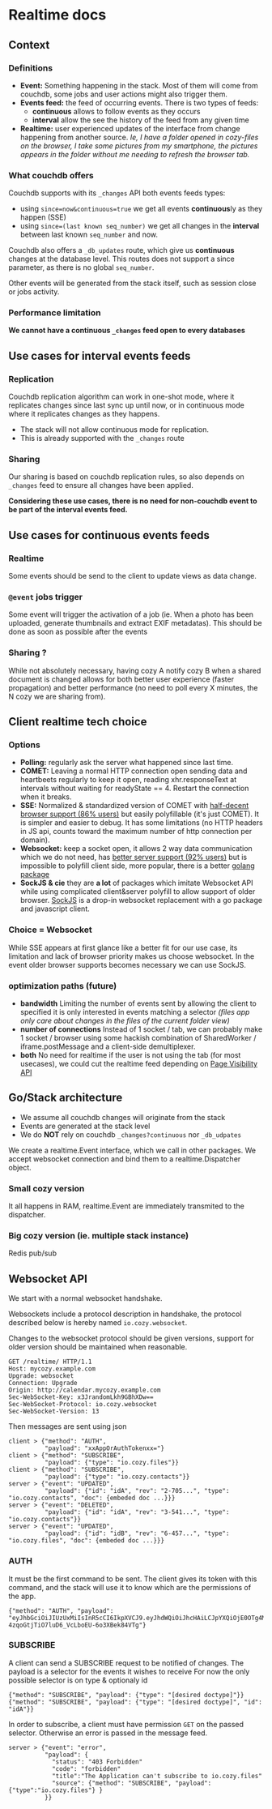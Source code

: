 # Realtime docs

## Context

### Definitions

* **Event:** Something happening in the stack. Most of them will come from
  couchdb, some jobs and user actions might also trigger them.
* **Events feed:** the feed of occurring events. There is two types of feeds:
  * **continuous** allows to follow events as they occurs
  * **interval** allow the see the history of the feed from any given time
* **Realtime:** user experienced updates of the interface from change happening
  from another source. _Ie, I have a folder opened in cozy-files on the browser,
  I take some pictures from my smartphone, the pictures appears in the folder
  without me needing to refresh the browser tab._

### What couchdb offers

Couchdb supports with its `_changes` API both events feeds types:

* using `since=now&continuous=true` we get all events **continuous**ly as they
  happen (SSE)
* using `since=(last known seq_number)` we get all changes in the **interval**
  between last known `seq_number` and now.

Couchdb also offers a `_db_updates` route, which give us **continuous** changes
at the database level. This routes does not support a since parameter, as there
is no global `seq_number`.

Other events will be generated from the stack itself, such as session close or
jobs activity.

### Performance limitation

**We cannot have a continuous `_changes` feed open to every databases**

## Use cases for interval events feeds

### Replication

Couchdb replication algorithm can work in one-shot mode, where it replicates
changes since last sync up until now, or in continuous mode where it replicates
changes as they happens.

* The stack will not allow continuous mode for replication.
* This is already supported with the `_changes` route

### Sharing

Our sharing is based on couchdb replication rules, so also depends on `_changes`
feed to ensure all changes have been applied.

**Considering these use cases, there is no need for non-couchdb event to be part
of the interval events feed.**

## Use cases for continuous events feeds

### Realtime

Some events should be send to the client to update views as data change.

### `@event` jobs trigger

Some event will trigger the activation of a job (ie. When a photo has been
uploaded, generate thumbnails and extract EXIF metadatas). This should be done
as soon as possible after the events

### Sharing ?

While not absolutely necessary, having cozy A notify cozy B when a shared
document is changed allows for both better user experience (faster propagation)
and better performance (no need to poll every X minutes, the N cozy we are
sharing from).

## Client realtime tech choice

### Options

* **Polling:** regularly ask the server what happened since last time.
* **COMET:** Leaving a normal HTTP connection open sending data and heartbeets
  regularly to keep it open, reading xhr.responseText at intervals without
  waiting for readyState == 4. Restart the connection when it breaks.
* **SSE:** Normalized & standardized version of COMET with
  [half-decent browser support (86% users)](http://caniuse.com/#feat=eventsource)
  but easily polyfillable (it's just COMET). It is simpler and easier to debug.
  It has some limitations (no HTTP headers in JS api, counts toward the maximum
  number of http connection per domain).
* **Websocket:** keep a socket open, it allows 2 way data communication which we
  do not need, has
  [better server support (92% users)](http://caniuse.com/#feat=websockets) but
  is impossible to polyfill client side, more popular, there is a better
  [golang package](https://godoc.org/github.com/gorilla/websocket)
* **SockJS & cie** they are **a lot** of packages which imitate Websocket API
  while using complicated client&server polyfill to allow support of older
  browser. [SockJS](https://github.com/sockjs/) is a drop-in websocket
  replacement with a go package and javascript client.

### Choice = Websocket

While SSE appears at first glance like a better fit for our use case, its
limitation and lack of browser priority makes us choose websocket. In the event
older browser supports becomes necessary we can use SockJS.

### optimization paths (future)

* **bandwidth** Limiting the number of events sent by allowing the client to
  specified it is only interested in events matching a selector _(files app only
  care about changes in the files of the current folder view)_
* **number of connections** Instead of 1 socket / tab, we can probably make 1
  socket / browser using some hackish combination of SharedWorker /
  iframe.postMessage and a client-side demultiplexer.
* **both** No need for realtime if the user is not using the tab (for most
  usecases), we could cut the realtime feed depending on
  [Page Visibility API](https://www.w3.org/TR/2011/WD-page-visibility-20110602/)

## Go/Stack architecture

* We assume all couchdb changes will originate from the stack
* Events are generated at the stack level
* We do **NOT** rely on couchdb `_changes?continuous` nor `_db_udpates`

We create a realtime.Event interface, which we call in other packages. We accept
websocket connection and bind them to a realtime.Dispatcher object.

### Small cozy version

It all happens in RAM, realtime.Event are immediately transmited to the
dispatcher.

### Big cozy version (ie. multiple stack instance)

Redis pub/sub

## Websocket API

We start with a normal websocket handshake.

Websockets include a protocol description in handshake, the protocol described
below is hereby named `io.cozy.websocket`.

Changes to the websocket protocol should be given versions, support for older
version should be maintained when reasonable.

```http
GET /realtime/ HTTP/1.1
Host: mycozy.example.com
Upgrade: websocket
Connection: Upgrade
Origin: http://calendar.mycozy.example.com
Sec-WebSocket-Key: x3JrandomLkh9GBhXDw==
Sec-WebSocket-Protocol: io.cozy.websocket
Sec-WebSocket-Version: 13
```

Then messages are sent using json

```
client > {"method": "AUTH",
          "payload": "xxAppOrAuthTokenxx="}
client > {"method": "SUBSCRIBE",
          "payload": {"type": "io.cozy.files"}}
client > {"method": "SUBSCRIBE",
          "payload": {"type": "io.cozy.contacts"}}
server > {"event": "UPDATED",
          "payload": {"id": "idA", "rev": "2-705...", "type": "io.cozy.contacts", "doc": {embeded doc ...}}}
server > {"event": "DELETED",
          "payload": {"id": "idA", "rev": "3-541...", "type": "io.cozy.contacts"}}
server > {"event": "UPDATED",
          "payload": {"id": "idB", "rev": "6-457...", "type": "io.cozy.files", "doc": {embeded doc ...}}}
```

### AUTH

It must be the first command to be sent. The client gives its token with this
command, and the stack will use it to know which are the permissions of the app.

```
{"method": "AUTH", "payload": "eyJhbGciOiJIUzUxMiIsInR5cCI6IkpXVCJ9.eyJhdWQiOiJhcHAiLCJpYXQiOjE0OTg4MTY1OTEsImlzcyI6ImNvenkudG9vbHM6ODA4MCIsInN1YiI6Im1pbmkifQ.eH9DhoHz7rg8gR7noAiKfeo8eL3Q_PzyuskO_x3T8Hlh9q_IV-4zqoGtjTiO7luD6_VcLboEU-6o3XBek84VTg"}
```

### SUBSCRIBE

A client can send a SUBSCRIBE request to be notified of changes. The payload is
a selector for the events it wishes to receive For now the only possible
selector is on type & optionaly id

```
{"method": "SUBSCRIBE", "payload": {"type": "[desired doctype]"}}
{"method": "SUBSCRIBE", "payload": {"type": "[desired doctype]", "id": "idA"}}
```

In order to subscribe, a client must have permission `GET` on the passed
selector. Otherwise an error is passed in the message feed.

```
server > {"event": "error",
          "payload": {
            "status": "403 Forbidden"
            "code": "forbidden"
            "title":"The Application can't subscribe to io.cozy.files"
            "source": {"method": "SUBSCRIBE", "payload": {"type":"io.cozy.files"} }
          }}
```
